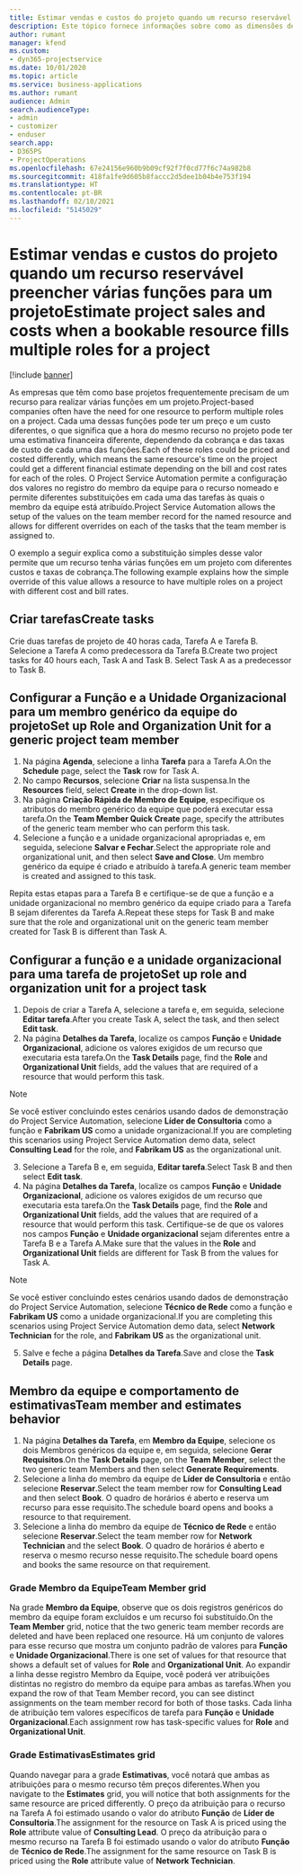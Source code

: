 ```yaml
---
title: Estimar vendas e custos do projeto quando um recurso reservável preencher várias funções para um projeto
description: Este tópico fornece informações sobre como as dimensões de preços podem ser usadas para oferecer suporte a preços e custos de um recurso que preenche várias funções em um projeto.
author: rumant
manager: kfend
ms.custom:
- dyn365-projectservice
ms.date: 10/01/2020
ms.topic: article
ms.service: business-applications
ms.author: rumant
audience: Admin
search.audienceType:
- admin
- customizer
- enduser
search.app:
- D365PS
- ProjectOperations
ms.openlocfilehash: 67e24156e960b9b09cf92f7f0cd77f6c74a982b8
ms.sourcegitcommit: 418fa1fe9d605b8faccc2d5dee1b04b4e753f194
ms.translationtype: HT
ms.contentlocale: pt-BR
ms.lasthandoff: 02/10/2021
ms.locfileid: "5145029"
---
```

# <a name="estimate-project-sales-and-costs-when-a-bookable-resource-fills-multiple-roles-for-a-project"></a><span data-ttu-id="ffbbc-103">Estimar vendas e custos do projeto quando um recurso reservável preencher várias funções para um projeto</span><span class="sxs-lookup"><span data-stu-id="ffbbc-103">Estimate project sales and costs when a bookable resource fills multiple roles for a project</span></span> 

[!include [banner](../includes/psa-now-project-operations.md)]

<span data-ttu-id="ffbbc-104">As empresas que têm como base projetos frequentemente precisam de um recurso para realizar várias funções em um projeto.</span><span class="sxs-lookup"><span data-stu-id="ffbbc-104">Project-based companies often have the need for one resource to perform multiple roles on a project.</span></span> <span data-ttu-id="ffbbc-105">Cada uma dessas funções pode ter um preço e um custo diferentes, o que significa que a hora do mesmo recurso no projeto pode ter uma estimativa financeira diferente, dependendo da cobrança e das taxas de custo de cada uma das funções.</span><span class="sxs-lookup"><span data-stu-id="ffbbc-105">Each of these roles could be priced and costed differently, which means the same resource's time on the project could get a different financial estimate depending on the bill and cost rates for each of the roles.</span></span> <span data-ttu-id="ffbbc-106">O Project Service Automation permite a configuração dos valores no registro do membro da equipe para o recurso nomeado e permite diferentes substituições em cada uma das tarefas às quais o membro da equipe está atribuído.</span><span class="sxs-lookup"><span data-stu-id="ffbbc-106">Project Service Automation allows the setup of the values on the team member record for the named resource and allows for different overrides on each of the tasks that the team member is assigned to.</span></span>

<span data-ttu-id="ffbbc-107">O exemplo a seguir explica como a substituição simples desse valor permite que um recurso tenha várias funções em um projeto com diferentes custos e taxas de cobrança.</span><span class="sxs-lookup"><span data-stu-id="ffbbc-107">The following example  explains how the simple override of this value allows a resource to have multiple roles on a project with different cost and bill rates.</span></span>

## <a name="create-tasks"></a><span data-ttu-id="ffbbc-108">Criar tarefas</span><span class="sxs-lookup"><span data-stu-id="ffbbc-108">Create tasks</span></span>
<span data-ttu-id="ffbbc-109">Crie duas tarefas de projeto de 40 horas cada, Tarefa A e Tarefa B. Selecione a Tarefa A como predecessora da Tarefa B.</span><span class="sxs-lookup"><span data-stu-id="ffbbc-109">Create two project tasks for 40 hours each, Task A and Task B. Select Task A as a predecessor to Task B.</span></span>

## <a name="set-up-role-and-organization-unit-for-a-generic-project-team-member"></a><span data-ttu-id="ffbbc-110">Configurar a Função e a Unidade Organizacional para um membro genérico da equipe do projeto</span><span class="sxs-lookup"><span data-stu-id="ffbbc-110">Set up Role and Organization Unit for a generic project team member</span></span>

1. <span data-ttu-id="ffbbc-111">Na página **Agenda**, selecione a linha **Tarefa** para a Tarefa A.</span><span class="sxs-lookup"><span data-stu-id="ffbbc-111">On the **Schedule** page, select the **Task** row for Task A.</span></span> 
2. <span data-ttu-id="ffbbc-112">No campo **Recursos**, selecione **Criar** na lista suspensa.</span><span class="sxs-lookup"><span data-stu-id="ffbbc-112">In the **Resources** field, select **Create** in the drop-down list.</span></span>
3. <span data-ttu-id="ffbbc-113">Na página **Criação Rápida de Membro de Equipe**, especifique os atributos do membro genérico da equipe que poderá executar essa tarefa.</span><span class="sxs-lookup"><span data-stu-id="ffbbc-113">On the **Team Member Quick Create** page, specify the attributes of the generic team member who can perform this task.</span></span>
4. <span data-ttu-id="ffbbc-114">Selecione a função e a unidade organizacional apropriadas e, em seguida, selecione **Salvar e Fechar**.</span><span class="sxs-lookup"><span data-stu-id="ffbbc-114">Select the appropriate role and organizational unit, and then select **Save and Close**.</span></span> <span data-ttu-id="ffbbc-115">Um membro genérico da equipe é criado e atribuído à tarefa.</span><span class="sxs-lookup"><span data-stu-id="ffbbc-115">A generic team member is created and assigned to this task.</span></span> 

<span data-ttu-id="ffbbc-116">Repita estas etapas para a Tarefa B e certifique-se de que a função e a unidade organizacional no membro genérico da equipe criado para a Tarefa B sejam diferentes da Tarefa A.</span><span class="sxs-lookup"><span data-stu-id="ffbbc-116">Repeat these steps for Task B and make sure that the role and organizational unit on the generic team member created for Task B is different than Task A.</span></span> 

## <a name="set-up-role-and-organization-unit-for-a-project-task"></a><span data-ttu-id="ffbbc-117">Configurar a função e a unidade organizacional para uma tarefa de projeto</span><span class="sxs-lookup"><span data-stu-id="ffbbc-117">Set up role and organization unit for a project task</span></span>

1. <span data-ttu-id="ffbbc-118">Depois de criar a Tarefa A, selecione a tarefa e, em seguida, selecione **Editar tarefa**.</span><span class="sxs-lookup"><span data-stu-id="ffbbc-118">After you create Task A, select the task, and then select **Edit task**.</span></span>
2. <span data-ttu-id="ffbbc-119">Na página **Detalhes da Tarefa**, localize os campos **Função** e **Unidade Organizacional**, adicione os valores exigidos de um recurso que executaria esta tarefa.</span><span class="sxs-lookup"><span data-stu-id="ffbbc-119">On the **Task Details** page, find the **Role** and **Organizational Unit** fields, add the values that are required of a resource that would perform this task.</span></span> 

  > [!NOTE]
  > <span data-ttu-id="ffbbc-120">Se você estiver concluindo estes cenários usando dados de demonstração do Project Service Automation, selecione **Líder de Consultoria** como a função e **Fabrikam US** como a unidade organizacional.</span><span class="sxs-lookup"><span data-stu-id="ffbbc-120">If you are completing this scenarios using Project Service Automation demo data, select **Consulting Lead** for the role, and **Fabrikam US** as the organizational unit.</span></span>

3. <span data-ttu-id="ffbbc-121">Selecione a Tarefa B e, em seguida, **Editar tarefa**.</span><span class="sxs-lookup"><span data-stu-id="ffbbc-121">Select Task B and then select **Edit task**.</span></span>
4. <span data-ttu-id="ffbbc-122">Na página **Detalhes da Tarefa**, localize os campos **Função** e **Unidade Organizacional**, adicione os valores exigidos de um recurso que executaria esta tarefa.</span><span class="sxs-lookup"><span data-stu-id="ffbbc-122">On the **Task Details** page, find the **Role** and **Organizational Unit** fields, add the values that are required of a resource that would perform this task.</span></span> <span data-ttu-id="ffbbc-123">Certifique-se de que os valores nos campos **Função** e **Unidade organizacional** sejam diferentes entre a Tarefa B e a Tarefa A.</span><span class="sxs-lookup"><span data-stu-id="ffbbc-123">Make sure that the values in the **Role** and **Organizational Unit** fields are different for Task B from the values for Task A.</span></span> 

  > [!NOTE]
  > <span data-ttu-id="ffbbc-124">Se você estiver concluindo estes cenários usando dados de demonstração do Project Service Automation, selecione **Técnico de Rede** como a função e **Fabrikam US** como a unidade organizacional.</span><span class="sxs-lookup"><span data-stu-id="ffbbc-124">If you are completing this scenarios using Project Service Automation demo data, select **Network Technician** for the role, and **Fabrikam US** as the organizational unit.</span></span>

5. <span data-ttu-id="ffbbc-125">Salve e feche a página **Detalhes da Tarefa**.</span><span class="sxs-lookup"><span data-stu-id="ffbbc-125">Save and close the **Task Details** page.</span></span> 

## <a name="team-member-and-estimates-behavior"></a><span data-ttu-id="ffbbc-126">Membro da equipe e comportamento de estimativas</span><span class="sxs-lookup"><span data-stu-id="ffbbc-126">Team member and estimates behavior</span></span> 

1. <span data-ttu-id="ffbbc-127">Na página **Detalhes da Tarefa**, em **Membro da Equipe**, selecione os dois Membros genéricos da equipe e, em seguida, selecione **Gerar Requisitos**.</span><span class="sxs-lookup"><span data-stu-id="ffbbc-127">On the **Task Details** page, on the **Team Member**, select the two generic team Members and then select **Generate Requirements**.</span></span> 
2. <span data-ttu-id="ffbbc-128">Selecione a linha do membro da equipe de **Líder de Consultoria** e então selecione **Reservar**.</span><span class="sxs-lookup"><span data-stu-id="ffbbc-128">Select the team member row for **Consulting Lead** and then select **Book**.</span></span> <span data-ttu-id="ffbbc-129">O quadro de horários é aberto e reserva um recurso para esse requisito.</span><span class="sxs-lookup"><span data-stu-id="ffbbc-129">The schedule board opens and books a resource to that requirement.</span></span>
3. <span data-ttu-id="ffbbc-130">Selecione a linha do membro da equipe de **Técnico de Rede** e então selecione **Reservar**.</span><span class="sxs-lookup"><span data-stu-id="ffbbc-130">Select the team member row for **Network Technician** and the select **Book**.</span></span> <span data-ttu-id="ffbbc-131">O quadro de horários é aberto e reserva o mesmo recurso nesse requisito.</span><span class="sxs-lookup"><span data-stu-id="ffbbc-131">The schedule board opens and books the same resource on that requirement.</span></span>

### <a name="team-member-grid"></a><span data-ttu-id="ffbbc-132">Grade Membro da Equipe</span><span class="sxs-lookup"><span data-stu-id="ffbbc-132">Team Member grid</span></span> 
<span data-ttu-id="ffbbc-133">Na grade **Membro da Equipe**, observe que os dois registros genéricos do membro da equipe foram excluídos e um recurso foi substituído.</span><span class="sxs-lookup"><span data-stu-id="ffbbc-133">On the **Team Member** grid, notice that the two generic team member records are deleted and have been replaced one resource.</span></span> <span data-ttu-id="ffbbc-134">Há um conjunto de valores para esse recurso que mostra um conjunto padrão de valores para **Função** e **Unidade Organizacional**.</span><span class="sxs-lookup"><span data-stu-id="ffbbc-134">There is one set of values for that resource that shows a default set of values for **Role** and **Organizational Unit**.</span></span>
<span data-ttu-id="ffbbc-135">Ao expandir a linha desse registro Membro da Equipe, você poderá ver atribuições distintas no registro do membro da equipe para ambas as tarefas.</span><span class="sxs-lookup"><span data-stu-id="ffbbc-135">When you expand the row of that Team Member record, you can see distinct assignments on the team member record for both of those tasks.</span></span> <span data-ttu-id="ffbbc-136">Cada linha de atribuição tem valores específicos de tarefa para **Função** e **Unidade Organizacional**.</span><span class="sxs-lookup"><span data-stu-id="ffbbc-136">Each assignment row has task-specific values for **Role** and **Organizational Unit**.</span></span> 

### <a name="estimates-grid"></a><span data-ttu-id="ffbbc-137">Grade Estimativas</span><span class="sxs-lookup"><span data-stu-id="ffbbc-137">Estimates grid</span></span> 
<span data-ttu-id="ffbbc-138">Quando navegar para a grade **Estimativas**, você notará que ambas as atribuições para o mesmo recurso têm preços diferentes.</span><span class="sxs-lookup"><span data-stu-id="ffbbc-138">When you navigate to the **Estimates** grid, you will notice that both assignments for the same resource are priced differently.</span></span>
<span data-ttu-id="ffbbc-139">O preço da atribuição para o recurso na Tarefa A foi estimado usando o valor do atributo **Função** de **Líder de Consultoria**.</span><span class="sxs-lookup"><span data-stu-id="ffbbc-139">The assignment for the resource on Task A is priced using the **Role** attribute value of **Consulting Lead**.</span></span> <span data-ttu-id="ffbbc-140">O preço da atribuição para o mesmo recurso na Tarefa B foi estimado usando o valor do atributo **Função** de **Técnico de Rede**.</span><span class="sxs-lookup"><span data-stu-id="ffbbc-140">The assignment for the same resource on Task B is priced using the **Role** attribute value of **Network Technician**.</span></span>

